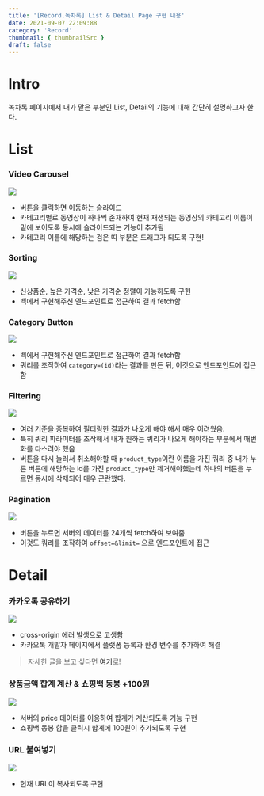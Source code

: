 ```yaml
---
title: '[Record.녹차록] List & Detail Page 구현 내용'
date: 2021-09-07 22:09:88
category: 'Record'
thumbnail: { thumbnailSrc }
draft: false
---
```


# Intro

녹차록 페이지에서 내가 맡은 부분인 List, Detail의 기능에 대해 간단히 설명하고자 한다.

# List

### Video Carousel

![](https://images.velog.io/images/silviaoh/post/94fa7339-5491-4c53-bd6f-89c809dcb46c/image.png)

- 버튼을 클릭하면 이동하는 슬라이드
- 카테고리별로 동영상이 하나씩 존재하여 현재 재생되는 동영상의 카테고리 이름이 밑에 보이도록 동시에 슬라이드되는 기능이 추가됨
- 카테고리 이름에 해당하는 검은 띠 부분은 드래그가 되도록 구현!

### Sorting

![](https://images.velog.io/images/silviaoh/post/2c5e36be-522a-481f-b6f2-b5c1d8b1b920/image.png)

- 신상품순, 높은 가격순, 낮은 가격순 정렬이 가능하도록 구현
- 백에서 구현해주신 엔드포인트로 접근하여 결과 fetch함

### Category Button

![](https://images.velog.io/images/silviaoh/post/9b1b195a-4a75-4df7-9213-61efb3c5245d/image.png)

- 백에서 구현해주신 엔드포인트로 접근하여 결과 fetch함
- 쿼리를 조작하여 `category=(id)`라는 결과를 만든 뒤, 이것으로 엔드포인트에 접근함

### Filtering

![](https://images.velog.io/images/silviaoh/post/598aa7e2-dad0-48e8-a59d-cdb2bc4104bc/image.png)

- 여러 기준을 중복하여 필터링한 결과가 나오게 해야 해서 매우 어려웠음.
- 특히 쿼리 파라미터를 조작해서 내가 원하는 쿼리가 나오게 해야하는 부분에서 매번 화를 다스려야 했음
- 버튼을 다시 눌러서 취소해야할 때 `product_type`이란 이름을 가진 쿼리 중 내가 누른 버튼에 해당하는 id를 가진 `product_type`만 제거해야했는데 하나의 버튼을 누르면 동시에 삭제되어 매우 곤란했다.

### Pagination

![](https://images.velog.io/images/silviaoh/post/b2a22be1-2bcb-4430-a453-20a74a474c6c/image.png)

- 버튼을 누르면 서버의 데이터를 24개씩 fetch하여 보여줌
- 이것도 쿼리를 조작하여 `offset=&limit=` 으로 엔드포인트에 접근

# Detail

### 카카오톡 공유하기

![](https://images.velog.io/images/silviaoh/post/8a275504-d10d-496e-9467-42cfe853dcf7/image.png)

- cross-origin 에러 발생으로 고생함
- 카카오톡 개발자 페이지에서 플랫폼 등록과 환경 변수를 추가하여 해결

> 자세한 글을 보고 싶다면 [여기](https://silviastory.netlify.app/Record/[record.녹차록]-kakao-link/)로!

### 상품금액 합계 계산 & 쇼핑백 동봉 +100원

![](https://images.velog.io/images/silviaoh/post/fbd412c8-9708-40ff-b2a5-e6230b11067c/image.png)

- 서버의 price 데이터를 이용하여 합계가 계산되도록 기능 구현
- 쇼핑백 동봉 함을 클릭시 합계에 100원이 추가되도록 구현

### URL 붙여넣기

![](https://images.velog.io/images/silviaoh/post/b599ed2c-bd9a-4b84-b480-0f2641160efa/image.png)

- 현재 URL이 복사되도록 구현
